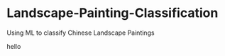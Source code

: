 # Landscape-Painting-Classification
Using ML to classify Chinese Landscape Paintings
<p> hello </p>
